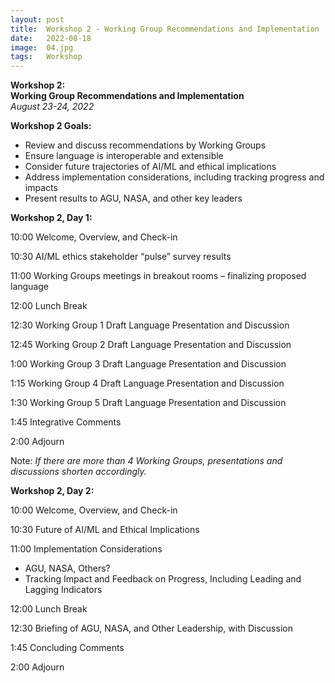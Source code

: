 ```yaml
---
layout: post
title:  Workshop 2 - Working Group Recommendations and Implementation
date:   2022-08-18
image:  04.jpg
tags:   Workshop
---
```



**Workshop 2:**  
**Working Group Recommendations and Implementation**  
_August 23-24, 2022_

**Workshop 2 Goals:**

* Review and discuss recommendations by Working Groups
* Ensure language is interoperable and extensible
* Consider future trajectories of AI/ML and ethical implications
* Address implementation considerations, including tracking progress and impacts
* Present results to AGU, NASA, and other key leaders

**Workshop 2, Day 1:**  

10:00   Welcome, Overview, and Check-in

10:30   AI/ML ethics stakeholder “pulse” survey results

11:00   Working Groups meetings in breakout rooms – finalizing proposed language

12:00   Lunch Break

12:30   Working Group 1 Draft Language Presentation and Discussion

12:45   Working Group 2 Draft Language Presentation and Discussion

1:00 	Working Group 3 Draft Language Presentation and Discussion

1:15 	Working Group 4 Draft Language Presentation and Discussion

1:30 	Working Group 5 Draft Language Presentation and Discussion

1:45 	Integrative Comments

2:00 	Adjourn

Note:  _If there are more than 4 Working Groups, presentations and discussions shorten accordingly._

**Workshop 2, Day 2:**

10:00   Welcome, Overview, and Check-in

10:30   Future of AI/ML and Ethical Implications

11:00   Implementation Considerations

* AGU, NASA, Others?
* Tracking Impact and Feedback on Progress, Including Leading and Lagging Indicators

12:00   Lunch Break

12:30   Briefing of AGU, NASA, and Other Leadership, with Discussion

1:45 	Concluding Comments

2:00 	Adjourn


